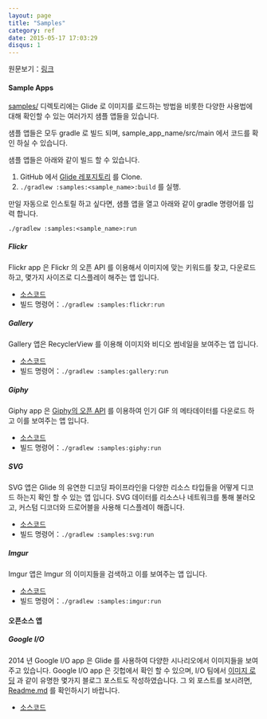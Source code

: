 ```yaml
---
layout: page
title: "Samples"
category: ref
date: 2015-05-17 17:03:29
disqus: 1
---
```


원문보기：[링크](http://bumptech.github.io/glide/ref/samples.html)

#### Sample Apps
[samples/][1] 디렉토리에는 Glide 로 이미지를 로드하는 방법을 비롯한 다양한 사용법에 대해 확인할 수 있는 여러가지 샘플 앱들을 있습니다.

샘플 앱들은 모두 gradle 로 빌드 되며, sample\_app\_name/src/main 에서 코드를 확인 하실 수 있습니다.

샘플 앱들은 아래와 같이 빌드 할 수 있습니다.
1. GitHub 에서 [Glide 레포지토리][10] 를 Clone.
2. ``./gradlew :samples:<sample_name>:build`` 를 실행.

만일 자동으로 인스토릴 하고 싶다면, 샘플 앱을 열고 아래와 같이 gradle 명령어를 입력 합니다.

``./gradlew :samples:<sample_name>:run``

##### Flickr
Flickr app 은 Flickr 의 오픈 API 를 이용해서 이미지에 맞는 키워드를 찾고, 다운로드 하고, 몇가지 사이즈로 디스플레이 해주는 앱 입니다.

* [소스코드][2]
* 빌드 명령어：``./gradlew :samples:flickr:run``

##### Gallery

Gallery 앱은 RecyclerView 를 이용해 이미지와 비디오 썸네일을 보여주는 앱 입니다.

* [소스코드][3]
* 빌드 명령어：``./gradlew :samples:gallery:run``

##### Giphy
Giphy app 은 [Giphy의 오픈 API][4] 를 이용하여 인기 GIF 의 메타데이터를 다운로드 하고 이를 보여주는 앱 입니다.

* [소스코드][5]
* 빌드 명령어：``./gradlew :samples:giphy:run``

##### SVG
SVG 앱은 Glide 의 유연한 디코딩 파이프라인을 다양한 리소스 타입들을 어떻게 디코드 하는지 확인 할 수 있는 앱 입니다. SVG 데이터를 리소스나 네트워크를 통해 불러오고, 커스텀 디코더와 드로어블을 사용해 디스플레이 해줍니다.

* [소스코드][6]
* 빌드 명령어：``./gradlew :samples:svg:run``

##### Imgur
Imgur 앱은 Imgur 의 이미지들을 검색하고 이를 보여주는 앱 입니다.

* [소스코드][11]
* 빌드 명령어：``./gradlew :samples:imgur:run``

#### 오픈소스 앱

##### Google I/O
2014 년 Google I/O app 은 Glide 를 사용하여 다양한 시나리오에서 이미지들을 보여주고 있습니다. Google I/O app 은 깃헙에서 확인 할 수 있으며, I/O 팀에서 [이미지 로딩][7] 과 같이 유명한 몇가지 블로그 포스트도 작성하였습니다. 그 외 포스트를 보시려면, [Readme.md][8] 를 확인하시기 바랍니다.

* [소스코드][9]

[1]: https://github.com/bumptech/glide/tree/master/samples
[2]: https://github.com/bumptech/glide/tree/master/samples/flickr
[3]: https://github.com/bumptech/glide/tree/master/samples/gallery
[4]: https://api.giphy.com/
[5]: https://github.com/bumptech/glide/tree/master/samples/giphy
[6]: https://github.com/bumptech/glide/tree/master/samples/svg
[7]: https://github.com/google/iosched/blob/master/doc/IMAGES.md
[8]: https://github.com/google/iosched/blob/master/README.md#how-to-work-with-the-source
[9]: https://github.com/google/iosched
[10]: https://github.com/bumptech/glide
[11]: https://github.com/bumptech/glide/tree/master/samples/imgur
